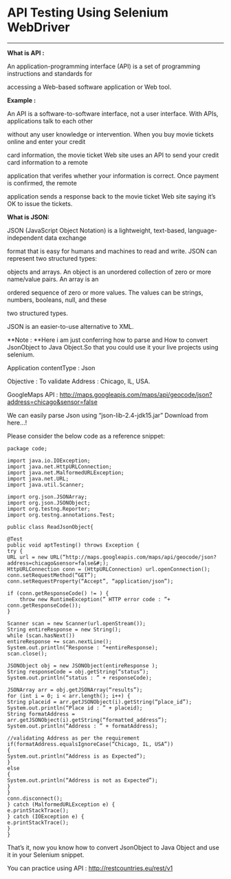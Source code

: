 # API Testing Using Selenium WebDriver

---

**What is API :**

An application-programming interface \(API\) is a set of programming instructions and standards for

accessing a Web-based software application or Web tool.

**Example :**

An API is a software-to-software interface, not a user interface. With APIs, applications talk to each other

without any user knowledge or intervention. When you buy movie tickets online and enter your credit

card information, the movie ticket Web site uses an API to send your credit card information to a remote

application that verifes whether your information is correct. Once payment is confirmed, the remote

application sends a response back to the movie ticket Web site saying it’s OK to issue the tickets.

**What is JSON:**

JSON \(JavaScript Object Notation\) is a lightweight, text-based, language-independent data exchange

format that is easy for humans and machines to read and write. JSON can represent two structured types:

objects and arrays. An object is an unordered collection of zero or more name/value pairs. An array is an

ordered sequence of zero or more values. The values can be strings, numbers, booleans, null, and these

two structured types.

JSON is an easier-to-use alternative to XML.

**Note : **Here i am just conferring how to parse and How to convert JsonObject to Java Object.So that you could use it your live projects using selenium.

Application contentType : Json

Objective : To validate Address : Chicago, IL, USA.

GoogleMaps API : http://maps.googleapis.com/maps/api/geocode/json?address=chicago&sensor=false

We can easily parse Json using “json-lib-2.4-jdk15.jar” Download from here…!

Please consider the below code as a reference snippet:

```
package code;

import java.io.IOException;
import java.net.HttpURLConnection;
import java.net.MalformedURLException;
import java.net.URL;
import java.util.Scanner;

import org.json.JSONArray;
import org.json.JSONObject;
import org.testng.Reporter;
import org.testng.annotations.Test;

public class ReadJsonObject{

@Test
public void aptTesting() throws Exception {
try {
URL url = new URL(“http://maps.googleapis.com/maps/api/geocode/json?address=chicago&sensor=false&#;);
HttpURLConnection conn = (HttpURLConnection) url.openConnection();
conn.setRequestMethod(“GET”);
conn.setRequestProperty(“Accept”, “application/json”);

if (conn.getResponseCode() != ) {
	throw new RuntimeException(” HTTP error code : ”+ conn.getResponseCode());
}

Scanner scan = new Scanner(url.openStream());
String entireResponse = new String();
while (scan.hasNext())
entireResponse += scan.nextLine();
System.out.println(“Response : “+entireResponse);
scan.close();

JSONObject obj = new JSONObject(entireResponse );
String responseCode = obj.getString(“status”);
System.out.println(“status : ” + responseCode);

JSONArray arr = obj.getJSONArray(“results”);
for (int i = 0; i < arr.length(); i++) {
String placeid = arr.getJSONObject(i).getString(“place_id”);
System.out.println(“Place id : ” + placeid);
String formatAddress = arr.getJSONObject(i).getString(“formatted_address”);
System.out.println(“Address : ” + formatAddress);

//validating Address as per the requirement
if(formatAddress.equalsIgnoreCase(“Chicago, IL, USA”))
{
System.out.println(“Address is as Expected”);
}
else
{
System.out.println(“Address is not as Expected”);
}
}
conn.disconnect();
} catch (MalformedURLException e) {
e.printStackTrace();
} catch (IOException e) {
e.printStackTrace();
}
}

```

That’s it, now you know how to convert JsonObject to Java Object and use it in your Selenium snippet.

You can practice using API : http://restcountries.eu/rest/v1



